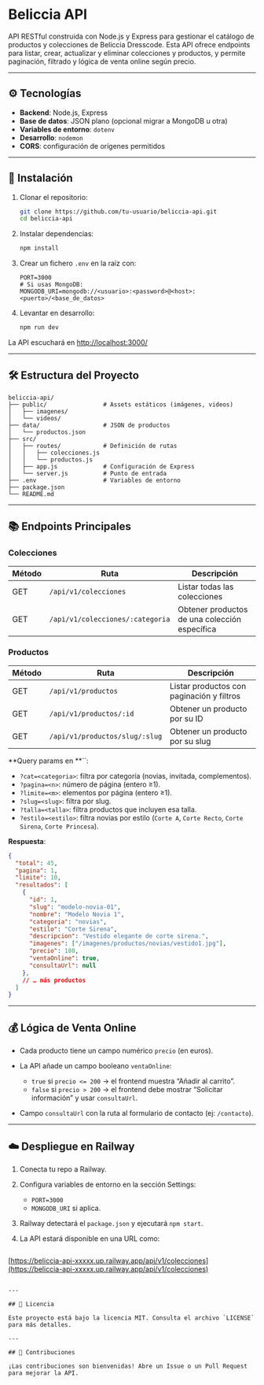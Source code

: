 # Beliccia API

API RESTful construida con Node.js y Express para gestionar el catálogo de productos y colecciones de Beliccia Dresscode. Esta API ofrece endpoints para listar, crear, actualizar y eliminar colecciones y productos, y permite paginación, filtrado y lógica de venta online según precio.

---

## ⚙️ Tecnologías

* **Backend**: Node.js, Express
* **Base de datos**: JSON plano (opcional migrar a MongoDB u otra)
* **Variables de entorno**: `dotenv`
* **Desarrollo**: `nodemon`
* **CORS**: configuración de orígenes permitidos

---

## 🚀 Instalación

1. Clonar el repositorio:

   ```bash
   git clone https://github.com/tu-usuario/beliccia-api.git
   cd beliccia-api
   ```
2. Instalar dependencias:

   ```bash
   npm install
   ```
3. Crear un fichero `.env` en la raíz con:

   ```env
   PORT=3000
   # Si usas MongoDB:
   MONGODB_URI=mongodb://<usuario>:<password>@<host>:<puerto>/<base_de_datos>
   ```
4. Levantar en desarrollo:

   ```bash
   npm run dev
   ```

La API escuchará en [http://localhost:3000/](http://localhost:3000/)

---

## 🛠️ Estructura del Proyecto

```
beliccia-api/
├── public/                # Assets estáticos (imágenes, videos)
│   ├── imagenes/
│   └── videos/
├── data/                  # JSON de productos
│   └── productos.json
├── src/
│   ├── routes/            # Definición de rutas
│   │   ├── colecciones.js
│   │   └── productos.js
│   ├── app.js             # Configuración de Express
│   └── server.js          # Punto de entrada
├── .env                   # Variables de entorno
├── package.json
└── README.md
```

---

## 📚 Endpoints Principales

### Colecciones

| Método | Ruta                             | Descripción                                   |
| ------ | -------------------------------- | --------------------------------------------- |
| GET    | `/api/v1/colecciones`            | Listar todas las colecciones                  |
| GET    | `/api/v1/colecciones/:categoria` | Obtener productos de una colección específica |

### Productos

| Método | Ruta                           | Descripción                               |
| ------ | ------------------------------ | ----------------------------------------- |
| GET    | `/api/v1/productos`            | Listar productos con paginación y filtros |
| GET    | `/api/v1/productos/:id`        | Obtener un producto por su ID             |
| GET    | `/api/v1/productos/slug/:slug` | Obtener un producto por su slug           |

\*\*Query params en \*\*\`\`:

* `?cat=<categoria>`: filtra por categoría (novias, invitada, complementos).
* `?pagina=<n>`: número de página (entero ≥1).
* `?limite=<m>`: elementos por página (entero ≥1).
* `?slug=<slug>`: filtra por slug.
* `?talla=<talla>`: filtra productos que incluyen esa talla.
* `?estilo=<estilo>`: filtra novias por estilo (`Corte A`, `Corte Recto`, `Corte Sirena`, `Corte Princesa`).

**Respuesta**:

```json
{
  "total": 45,
  "pagina": 1,
  "limite": 10,
  "resultados": [
    {
      "id": 1,
      "slug": "modelo-novia-01",
      "nombre": "Modelo Novia 1",
      "categoria": "novias",
      "estilo": "Corte Sirena",
      "descripcion": "Vestido elegante de corte sirena.",
      "imagenes": ["/imagenes/productos/novias/vestido1.jpg"],
      "precio": 180,
      "ventaOnline": true,
      "consultaUrl": null
    },
    // … más productos
  ]
}
```

---

## 💰 Lógica de Venta Online

* Cada producto tiene un campo numérico `precio` (en euros).
* La API añade un campo booleano `ventaOnline`:

  * `true` si `precio <= 200` → el frontend muestra “Añadir al carrito”.
  * `false` si `precio > 200` → el frontend debe mostrar “Solicitar información” y usar `consultaUrl`.
* Campo `consultaUrl` con la ruta al formulario de contacto (ej: `/contacto`).

---

## ☁️ Despliegue en Railway

1. Conecta tu repo a Railway.
2. Configura variables de entorno en la sección Settings:

   * `PORT=3000`
   * `MONGODB_URI` si aplica.
3. Railway detectará el `package.json` y ejecutará `npm start`.
4. La API estará disponible en una URL como:

   ```
   ```

[https://beliccia-api-xxxxx.up.railway.app/api/v1/colecciones](https://beliccia-api-xxxxx.up.railway.app/api/v1/colecciones)

```

---

## 📄 Licencia

Este proyecto está bajo la licencia MIT. Consulta el archivo `LICENSE` para más detalles.

---

## 🤝 Contribuciones

¡Las contribuciones son bienvenidas! Abre un Issue o un Pull Request para mejorar la API.

```
